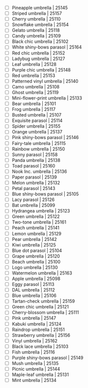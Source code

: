 - [ ] Pineapple umbrella | 25145
- [ ] Striped umbrella | 25157
- [ ] Cherry umbrella | 25110
- [ ] Snowflake umbrella | 25154
- [ ] Gelato umbrella | 25118
- [ ] Candy umbrella | 25109
- [ ] Black chic umbrella | 25102
- [ ] White shiny-bows parasol | 25164
- [ ] Red chic umbrella | 25152
- [ ] Ladybug umbrella | 25127
- [ ] Leaf umbrella | 25128
- [ ] Purple chic umbrella | 25148
- [ ] Red umbrella | 25153
- [ ] Patterned vinyl umbrella | 25140
- [ ] Camo umbrella | 25108
- [ ] Ghost umbrella | 25119
- [ ] Mini-flower-print umbrella | 25133
- [ ] Bear umbrella | 25101
- [ ] Frog umbrella | 25117
- [ ] Busted umbrella | 25107
- [ ] Exquisite parasol | 25114
- [ ] Spider umbrella | 25155
- [ ] Orange umbrella | 25137
- [ ] Pink shiny-bows parasol | 25146
- [ ] Fairy-tale umbrella | 25115
- [ ] Rainbow umbrella | 25150
- [ ] Sunny parasol | 25158
- [ ] Panda umbrella | 25138
- [ ] Toad parasol | 25160
- [ ] Nook Inc. umbrella | 25136
- [ ] Paper parasol | 25139
- [ ] Melon umbrella | 25132
- [ ] Petal parasol | 25143
- [ ] Blue shiny-bows parasol | 25105
- [ ] Lacy parasol | 25126
- [ ] Bat umbrella | 25099
- [ ] Hydrangea umbrella | 25123
- [ ] Green umbrella | 25122
- [ ] Two-tone umbrella | 25161
- [ ] Peach umbrella | 25141
- [ ] Lemon umbrella | 25129
- [ ] Pear umbrella | 25142
- [ ] Kiwi umbrella | 25125
- [ ] Blue dot parasol | 25104
- [ ] Grape umbrella | 25120
- [ ] Beach umbrella | 25100
- [ ] Logo umbrella | 25130
- [ ] Watermelon umbrella | 25163
- [ ] Apple umbrella | 25098
- [ ] Eggy parasol | 25113
- [ ] DAL umbrella | 25112
- [ ] Blue umbrella | 25106
- [ ] Tartan-check umbrella | 25159
- [ ] Green chic umbrella | 25121
- [ ] Cherry-blossom umbrella | 25111
- [ ] Pink umbrella | 25147
- [ ] Kabuki umbrella | 25124
- [ ] Raindrop umbrella | 25151
- [ ] Strawberry umbrella | 25156
- [ ] Vinyl umbrella | 25162
- [ ] Black lace umbrella | 25103
- [ ] Fish umbrella | 25116
- [ ] Purple shiny-bows parasol | 25149
- [ ] Mush umbrella | 25135
- [ ] Picnic umbrella | 25144
- [ ] Maple-leaf umbrella | 25131
- [ ] Mint umbrella | 25134
